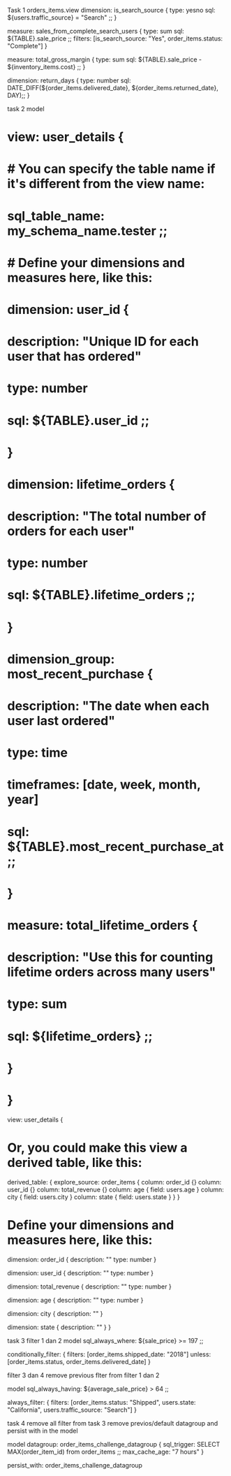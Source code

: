 Task 1
orders_items.view
dimension: is_search_source {
type: yesno
sql: ${users.traffic_source} = "Search" ;;
}

measure: sales_from_complete_search_users {
type: sum
sql: ${TABLE}.sale_price ;;
filters: [is_search_source: "Yes", order_items.status: "Complete"]
}

measure: total_gross_margin {
type: sum
sql: ${TABLE}.sale_price - ${inventory_items.cost} ;;
}

dimension: return_days {
type: number
sql: DATE_DIFF(${order_items.delivered_date}, ${order_items.returned_date}, DAY);;
}

task 2
model

# view: user_details {

# # You can specify the table name if it's different from the view name:

# sql_table_name: my_schema_name.tester ;;

#

# # Define your dimensions and measures here, like this:

# dimension: user_id {

# description: "Unique ID for each user that has ordered"

# type: number

# sql: ${TABLE}.user_id ;;

# }

#

# dimension: lifetime_orders {

# description: "The total number of orders for each user"

# type: number

# sql: ${TABLE}.lifetime_orders ;;

# }

#

# dimension_group: most_recent_purchase {

# description: "The date when each user last ordered"

# type: time

# timeframes: [date, week, month, year]

# sql: ${TABLE}.most_recent_purchase_at ;;

# }

#

# measure: total_lifetime_orders {

# description: "Use this for counting lifetime orders across many users"

# type: sum

# sql: ${lifetime_orders} ;;

# }

# }

view: user_details {

# Or, you could make this view a derived table, like this:

derived_table: {
explore_source: order_items {
column: order_id {}
column: user_id {}
column: total_revenue {}
column: age { field: users.age }
column: city { field: users.city }
column: state { field: users.state }
}
}

# Define your dimensions and measures here, like this:

dimension: order_id {
description: ""
type: number
}

dimension: user_id {
description: ""
type: number
}

dimension: total_revenue {
description: ""
type: number
}

dimension: age {
description: ""
type: number
}

dimension: city {
description: ""
}

dimension: state {
description: ""
}
}

task 3
filter 1 dan 2
model
sql_always_where: ${sale_price} >= 197 ;;

conditionally_filter: {
filters: [order_items.shipped_date: "2018"]
unless: [order_items.status, order_items.delivered_date]
}

filter 3 dan 4
remove previous flter from filter 1 dan 2

model
sql_always_having: ${average_sale_price} > 64 ;;

always_filter: {
filters: [order_items.status: "Shipped", users.state: "California", users.traffic_source:
"Search"]
}

task 4
remove all filter from task 3
remove previos/default datagroup and persist with in the model

model
datagroup: order_items_challenge_datagroup {
sql_trigger: SELECT MAX(order_item_id) from order_items ;;
max_cache_age: "7 hours"
}

persist_with: order_items_challenge_datagroup
